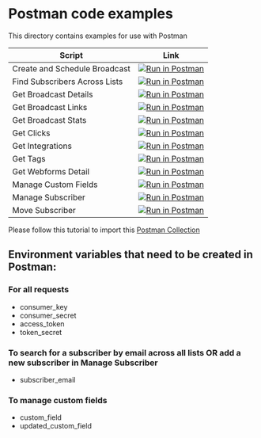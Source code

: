 # Postman code examples

This directory contains examples for use with Postman

| Script | Link |
|--------|------|
| Create and Schedule Broadcast|[![Run in Postman](https://run.pstmn.io/button.svg)](https://app.getpostman.com/run-collection/210e1bbb183a8ed3faf3)|
| Find Subscribers Across Lists|[![Run in Postman](https://run.pstmn.io/button.svg)](https://app.getpostman.com/run-collection/bffa24a4a56d16e06c6e)|
| Get Broadcast Details|[![Run in Postman](https://run.pstmn.io/button.svg)](https://app.getpostman.com/run-collection/4d06c99751ff266027f7)|
| Get Broadcast Links|[![Run in Postman](https://run.pstmn.io/button.svg)](https://app.getpostman.com/run-collection/9d9d8c7374972720f5b8)|
| Get Broadcast Stats|[![Run in Postman](https://run.pstmn.io/button.svg)](https://app.getpostman.com/run-collection/b633ef6c2c7c6a4f7b59)|
| Get Clicks|[![Run in Postman](https://run.pstmn.io/button.svg)](https://app.getpostman.com/run-collection/f6b5b792b4554ba0b10e)|
| Get Integrations|[![Run in Postman](https://run.pstmn.io/button.svg)](https://app.getpostman.com/run-collection/1818ac6da02bdf32e5da)|
| Get Tags|[![Run in Postman](https://run.pstmn.io/button.svg)](https://app.getpostman.com/run-collection/c3ce503da22f60621cfa)|
| Get Webforms Detail|[![Run in Postman](https://run.pstmn.io/button.svg)](https://app.getpostman.com/run-collection/3f7be56bda2412df5fa9)|
| Manage Custom Fields|[![Run in Postman](https://run.pstmn.io/button.svg)](https://app.getpostman.com/run-collection/614bb2ac025a6322ea8c)|
| Manage Subscriber|[![Run in Postman](https://run.pstmn.io/button.svg)](https://app.getpostman.com/run-collection/e4b763876cdbe9375c39)|
| Move Subscriber|[![Run in Postman](https://run.pstmn.io/button.svg)](https://app.getpostman.com/run-collection/83be2f904144982dbbd7)|

Please follow this tutorial to import this [Postman Collection](https://www.getpostman.com/docs/collections)

## Environment variables that need to be created in Postman:

### For all requests

- consumer_key
- consumer_secret
- access_token
- token_secret

### To search for a subscriber by email across all lists OR add a new subscriber in Manage Subscriber

- subscriber_email

### To manage custom fields

- custom_field
- updated_custom_field
